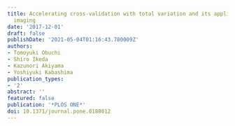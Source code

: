 ```yaml
---
title: Accelerating cross-validation with total variation and its application to super-resolution
  imaging
date: '2017-12-01'
draft: false
publishDate: '2021-05-04T01:16:43.780009Z'
authors:
- Tomoyuki Obuchi
- Shiro Ikeda
- Kazunori Akiyama
- Yoshiyuki Kabashima
publication_types:
- '2'
abstract: ''
featured: false
publication: '*PLOS ONE*'
doi: 10.1371/journal.pone.0188012
---
```

